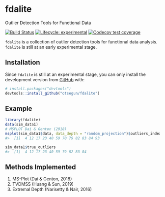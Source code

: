 
<!-- README.md is generated from README.Rmd. Please edit that file -->

# fdalite

Outlier Detection Tools for Functional Data

<!-- badges: start -->

[![Build
Status](https://travis-ci.com/otsegun/fdalite.svg?token=is9BrWwNvqBGoneFkbEL&branch=master)](https://travis-ci.com/otsegun/fdalite)
[![Lifecycle:
experimental](https://img.shields.io/badge/lifecycle-experimental-orange.svg)](https://www.tidyverse.org/lifecycle/#experimental)
[![Codecov test
coverage](https://codecov.io/gh/otsegun/fdalite/branch/master/graph/badge.svg)](https://codecov.io/gh/otsegun/fdalite?branch=master)
<!-- badges: end -->

`fdalite` is a collection of outlier detection tools for functional data
analysis. `fdalite` is still at an early experimental stage.

## Installation

Since `fdalite` is still at an experimental stage, you can only install
the development version from [GitHub](https://github.com/) with:

``` r
# install.packages("devtools")
devtools::install_github("otsegun/fdalite")
```

## Example

``` r
library(fdalite)
data(sim_data1)
# MSPLOT Dai & Genton (2018)
msplot(sim_data1$data, data_depth = "random_projection")$outliers_index
#>  [1]  4 12 17 23 40 59 70 79 82 83 84 93

sim_data1$true_outliers
#>  [1]  4 12 17 23 40 59 79 82 83 84
```

## Methods Implemented

1.  MS-Plot (Dai & Genton, 2018)
2.  TVDMSS (Huang & Sun, 2019)
3.  Extremal Depth (Narisetty & Nair, 2016)
